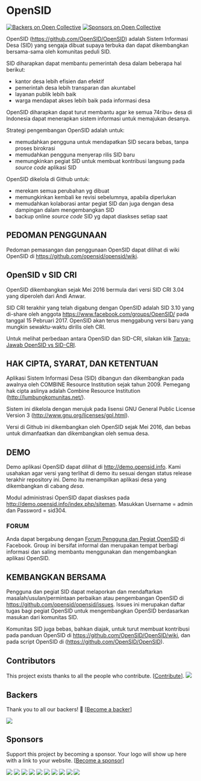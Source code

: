 # OpenSID
[![Backers on Open Collective](https://opencollective.com/OpenSID/backers/badge.svg)](#backers)
 [![Sponsors on Open Collective](https://opencollective.com/OpenSID/sponsors/badge.svg)](#sponsors)
  
OpenSID (https://github.com/OpenSID/OpenSID) adalah Sistem Informasi Desa (SID) yang sengaja dibuat supaya terbuka dan dapat dikembangkan bersama-sama oleh komunitas peduli SID.

SID diharapkan dapat membantu pemerintah desa dalam beberapa hal berikut:

- kantor desa lebih efisien dan efektif
- pemerintah desa lebih transparan dan akuntabel
- layanan publik lebih baik
- warga mendapat akses lebih baik pada informasi desa

OpenSID diharapkan dapat turut membantu agar ke semua 74ribu+ desa di Indonesia dapat menerapkan sistem informasi untuk memajukan desanya.

Strategi pengembangan OpenSID adalah untuk:
- memudahkan pengguna untuk mendapatkan SID secara bebas, tanpa proses birokrasi
- memudahkan pengguna menyerap rilis SID baru
- memungkinkan pegiat SID untuk membuat kontribusi langsung pada _source code_ aplikasi SID

OpenSID dikelola di Github untuk:
- merekam semua perubahan yg dibuat
- memungkinkan kembali ke revisi sebelumnya, apabila diperlukan
- memudahkan kolaborasi antar pegiat SID dan juga dengan desa dampingan dalam mengembangkan SID
- backup online _source code_ SID yg dapat diaskses setiap saat

## PEDOMAN PENGGUNAAN
Pedoman pemasangan dan penggunaan OpenSID dapat dilihat di wiki OpenSID di https://github.com/opensid/opensid/wiki.

## OpenSID v SID CRI
OpenSID dikembangkan sejak Mei 2016 bermula dari versi SID CRI 3.04 yang diperoleh dari Andi Anwar.

SID CRI terakhir yang telah digabung dengan OpenSID adalah SID 3.10 yang di-share oleh anggota https://www.facebook.com/groups/OpenSID/ pada tanggal 15 Pebruari 2017. OpenSID akan terus menggabung versi baru yang mungkin sewaktu-waktu dirilis oleh CRI.

Untuk melihat perbedaan antara OpenSID dan SID-CRI, silakan klik [Tanya-Jawab OpenSID vs SID-CRI](Tanya-Jawab-OpenSID-vs-SID-CRI).

## HAK CIPTA, SYARAT, DAN KETENTUAN
Aplikasi Sistem Informasi Desa (SID) dibangun dan dikembangkan pada awalnya oleh COMBINE Resource Institution sejak tahun 2009. Pemegang hak cipta aslinya adalah Combine Resource Institution (http://lumbungkomunitas.net/).

Sistem ini dikelola dengan merujuk pada lisensi GNU General Public License Version 3 (http://www.gnu.org/licenses/gpl.html).

Versi di Github ini dikembangkan oleh OpenSID sejak Mei 2016, dan bebas untuk dimanfaatkan dan dikembangkan oleh semua desa.

## DEMO
Demo aplikasi OpenSID dapat dilihat di http://demo.opensid.info. Kami usahakan agar versi yang terlihat di demo itu sesuai dengan status release terakhir repository ini. Demo itu menampilkan aplikasi desa yang dikembangkan di cabang _desa_.

Modul administrasi OpenSID dapat diaskses pada http://demo.opensid.info/index.php/siteman. Masukkan Username = admin dan Password = sid304.

### FORUM

Anda dapat bergabung dengan [Forum Pengguna dan Pegiat OpenSID](https://www.facebook.com/groups/opensid) di Facebook. Group ini bersifat informal dan merupakan tempat berbagi informasi dan saling membantu menggunakan dan mengembangkan aplikasi OpenSID.

## KEMBANGKAN BERSAMA

Pengguna dan pegiat SID dapat melaporkan dan mendaftarkan masalah/usulan/permintaan perbaikan atau pengembangan OpenSID di https://github.com/opensid/opensid/issues. Issues ini merupakan daftar tugas bagi pegiat OpenSID untuk mengembangkan OpenSID berdasarkan masukan dari komunitas SID.

Komunitas SID juga bebas, bahkan diajak, untuk turut membuat kontribusi pada panduan OpenSID di https://github.com/OpenSID/OpenSID/wiki, dan pada script OpenSID di (https://github.com/OpenSID/OpenSID).


## Contributors

This project exists thanks to all the people who contribute. [[Contribute](CONTRIBUTING.md)].
<a href="graphs/contributors"><img src="https://opencollective.com/OpenSID/contributors.svg?width=890" /></a>


## Backers

Thank you to all our backers! 🙏 [[Become a backer](https://opencollective.com/OpenSID#backer)]

<a href="https://opencollective.com/OpenSID#backers" target="_blank"><img src="https://opencollective.com/OpenSID/backers.svg?width=890"></a>


## Sponsors

Support this project by becoming a sponsor. Your logo will show up here with a link to your website. [[Become a sponsor](https://opencollective.com/OpenSID#sponsor)]

<a href="https://opencollective.com/OpenSID/sponsor/0/website" target="_blank"><img src="https://opencollective.com/OpenSID/sponsor/0/avatar.svg"></a>
<a href="https://opencollective.com/OpenSID/sponsor/1/website" target="_blank"><img src="https://opencollective.com/OpenSID/sponsor/1/avatar.svg"></a>
<a href="https://opencollective.com/OpenSID/sponsor/2/website" target="_blank"><img src="https://opencollective.com/OpenSID/sponsor/2/avatar.svg"></a>
<a href="https://opencollective.com/OpenSID/sponsor/3/website" target="_blank"><img src="https://opencollective.com/OpenSID/sponsor/3/avatar.svg"></a>
<a href="https://opencollective.com/OpenSID/sponsor/4/website" target="_blank"><img src="https://opencollective.com/OpenSID/sponsor/4/avatar.svg"></a>
<a href="https://opencollective.com/OpenSID/sponsor/5/website" target="_blank"><img src="https://opencollective.com/OpenSID/sponsor/5/avatar.svg"></a>
<a href="https://opencollective.com/OpenSID/sponsor/6/website" target="_blank"><img src="https://opencollective.com/OpenSID/sponsor/6/avatar.svg"></a>
<a href="https://opencollective.com/OpenSID/sponsor/7/website" target="_blank"><img src="https://opencollective.com/OpenSID/sponsor/7/avatar.svg"></a>
<a href="https://opencollective.com/OpenSID/sponsor/8/website" target="_blank"><img src="https://opencollective.com/OpenSID/sponsor/8/avatar.svg"></a>
<a href="https://opencollective.com/OpenSID/sponsor/9/website" target="_blank"><img src="https://opencollective.com/OpenSID/sponsor/9/avatar.svg"></a>


